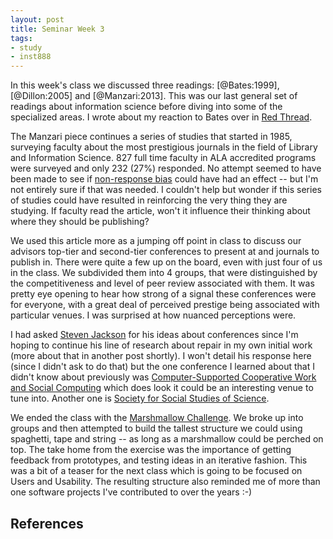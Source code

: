 ```yaml
---
layout: post
title: Seminar Week 3
tags:
- study
- inst888
---
```


In this week's class we discussed three readings: [@Bates:1999], [@Dillon:2005] and [@Manzari:2013]. This was our last general set of readings about information science before diving into some of the specialized areas. I wrote about my reaction to Bates over in [Red Thread]. 

The Manzari piece continues a series of studies that started in 1985, surveying faculty about the most prestigious journals in the field of Library and Information Science. 827 full time faculty in ALA accredited programs were surveyed and only 232 (27%) responded. No attempt seemed to have been made to see if [non-response bias] could have had an effect -- but I'm not entirely sure if that was needed. I couldn't help but wonder if this series of studies could have resulted in reinforcing the very thing they are studying. If faculty read the article, won't it influence their thinking about where they should be publishing?

We used this article more as a jumping off point in class to discuss our advisors top-tier and second-tier conferences to present at and journals to publish in. There were quite a few up on the board, even with just four of us in the class. We subdivided them into 4 groups, that were distinguished by the competitiveness and level of peer review associated with them. It was pretty eye opening to hear how strong of a signal these conferences were for everyone, with a great deal of perceived prestige being associated with particular venues. I was surprised at how nuanced perceptions were. 

I had asked [Steven Jackson] for his ideas about conferences since I'm hoping to continue his line of research about repair in my own initial work (more about that in another post shortly). I won't detail his response here (since I didn't ask to do that) but the one conference I learned about that I didn't know about previously was [Computer-Supported Cooperative Work and Social Computing][CSCW] which does look it could be an interesting venue to tune into. Another one is [Society for Social Studies of Science][4S].

We ended the class with the [Marshmallow Challenge]. We broke up into groups and then attempted to build the tallest structure we could using spaghetti, tape and string -- as long as a marshmallow could be perched on top. The take home from the exercise was the importance of getting feedback from prototypes, and testing ideas in an iterative fashion. This was a bit of a teaser for the next class which is going to be focused on Users and Usability. The resulting structure also reminded me of more than one software projects I've contributed to over the years :-)

## References

[Red Thread]: http://inkdroid.org/2015/09/12/red-thread/
[non-response bias]: https://en.wikipedia.org/wiki/Non-response_bias
[Steven Jackson]: http://sjackson.infosci.cornell.edu/
[CSCW]: http://cscw.acm.org/
[4S]: http://4sonline.org/
[Marshmallow Challenge]: http://marshmallowchallenge.com/Welcome.html
